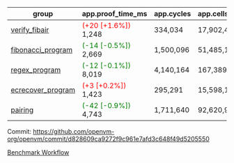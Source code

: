 | group | app.proof_time_ms | app.cycles | app.cells_used | leaf.proof_time_ms | leaf.cycles | leaf.cells_used |
| -- | -- | -- | -- | -- | -- | -- |
| [verify_fibair](https://github.com/openvm-org/openvm/blob/benchmark-results/benchmarks-pr/1475/verify_fibair-d828609ca9272f9c961e7afd3c648f49d5205550.md) |<span style='color: red'>(+20 [+1.6%])</span> 1,248 |  334,034 |  17,902,480 |- | - | - |
| [fibonacci_program](https://github.com/openvm-org/openvm/blob/benchmark-results/benchmarks-pr/1475/fibonacci-d828609ca9272f9c961e7afd3c648f49d5205550.md) |<span style='color: green'>(-14 [-0.5%])</span> 2,669 |  1,500,096 |  51,485,167 |- | - | - |
| [regex_program](https://github.com/openvm-org/openvm/blob/benchmark-results/benchmarks-pr/1475/regex-d828609ca9272f9c961e7afd3c648f49d5205550.md) |<span style='color: green'>(-12 [-0.1%])</span> 8,019 |  4,140,164 |  167,389,450 |- | - | - |
| [ecrecover_program](https://github.com/openvm-org/openvm/blob/benchmark-results/benchmarks-pr/1475/ecrecover-d828609ca9272f9c961e7afd3c648f49d5205550.md) |<span style='color: red'>(+3 [+0.2%])</span> 1,423 |  295,291 |  15,598,160 |- | - | - |
| [pairing](https://github.com/openvm-org/openvm/blob/benchmark-results/benchmarks-pr/1475/pairing-d828609ca9272f9c961e7afd3c648f49d5205550.md) |<span style='color: green'>(-42 [-0.9%])</span> 4,743 |  1,711,640 |  92,620,923 |- | - | - |


Commit: https://github.com/openvm-org/openvm/commit/d828609ca9272f9c961e7afd3c648f49d5205550

[Benchmark Workflow](https://github.com/openvm-org/openvm/actions/runs/13930914492)
